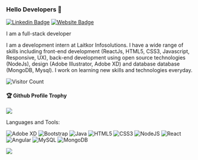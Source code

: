 ### Hello Developers 👋

[![Linkedin Badge](https://img.shields.io/badge/-Aqib-blue?style=flat-square&logo=Linkedin&logoColor=white&link=https://www.linkedin.com/in/aqib-alam/)](https://www.linkedin.com/in/aqib-alam/)
[![Website Badge](https://img.shields.io/badge/StackOverflow-Aqib-yellow)](https://stackoverflow.com/users/18909678/aqib)

I am a full-stack developer

I am a development intern at Laitkor Infosolutions. I have a wide range of skills including front-end development (ReactJs, HTML5, CSS3, Javascript, Responsive, UX), back-end development using open source technologies (NodeJs), design (Adobe Illustrator, Adobe XD) and database database (MongoDB, Mysql). I work on learning new skills and technologies everyday.


![Visitor Count](https://profile-counter.glitch.me/aqib-alam/count.svg)

<div>
  <h4>🏆 Github Profile Trophy</h4>
  <a href="https://github.com/ryo-ma/github-profile-trophy">
    <img src="https://github-profile-trophy.vercel.app/?username=aqib-alam&column=7"/>
  </a>
</div>

Languages and Tools: 

<img alt="Adobe XD" src="https://img.shields.io/badge/adobexd-%23FF26BE.svg?style=flat-square&logo=adobexd&logoColor=white"/> <img alt="Bootstrap" src="https://img.shields.io/badge/bootstrap-%23563D7C.svg?style=flat-square&logo=bootstrap&logoColor=white"/> <img alt="Java" src="https://img.shields.io/badge/java-%23ED8B00.svg?style=flat-square&logo=java&logoColor=white"/> <img alt="HTML5" src="https://img.shields.io/badge/html5-%23E34F26.svg?style=flat-square&logo=html5&logoColor=white"/> <img alt="CSS3" src="https://img.shields.io/badge/css3-%231572B6.svg?style=flat-square&logo=css3&logoColor=white"/> <img alt="NodeJS" src="https://img.shields.io/badge/node.js-%2343853D.svg?style=flat-square&logo=node-dot-js&logoColor=white"/> <img alt="React" src="https://img.shields.io/badge/react-%2320232a.svg?style=flat-square&logo=react&logoColor=%2361DAFB"/> <img alt="Angular" src="https://img.shields.io/badge/angular-%23DD0031.svg?flat-square&logo=angular&logoColor=white"/> <img alt="MySQL" src="https://img.shields.io/badge/mysql-%2300f.svg?style=flat-square&logo=mysql&logoColor=white"/> <img alt="MongoDB" src ="https://img.shields.io/badge/MongoDB-%234ea94b.svg?style=flat-square&logo=mongodb&logoColor=white"/>

![](https://activity-graph.herokuapp.com/graph?username=aqib-alam&theme=react-dark&area=true)
